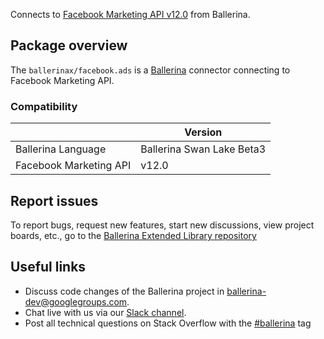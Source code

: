 Connects to [Facebook Marketing API v12.0](https://developers.facebook.com/docs/marketing-apis) from Ballerina.

## Package overview
The `ballerinax/facebook.ads` is a [Ballerina](https://ballerina.io/) connector connecting to Facebook Marketing API.

### Compatibility
|                           | Version                       |
|---------------------------|-------------------------------|
| Ballerina Language        | Ballerina Swan Lake Beta3     | 
| Facebook Marketing API    | v12.0                         |

## Report issues
To report bugs, request new features, start new discussions, view project boards, etc., go to the [Ballerina Extended Library repository](https://github.com/ballerina-platform/ballerina-extended-library)

## Useful links
- Discuss code changes of the Ballerina project in [ballerina-dev@googlegroups.com](mailto:ballerina-dev@googlegroups.com).
- Chat live with us via our [Slack channel](https://ballerina.io/community/slack/).
- Post all technical questions on Stack Overflow with the [#ballerina](https://stackoverflow.com/questions/tagged/ballerina) tag